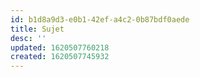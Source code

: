 ```yaml
---
id: b1d8a9d3-e0b1-42ef-a4c2-0b87bdf0aede
title: Sujet
desc: ''
updated: 1620507760218
created: 1620507745932
---
```


